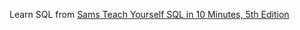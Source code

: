 Learn SQL from [Sams Teach Yourself SQL in 10 Minutes, 5th Edition](http://forta.com/books/0135182794/)
